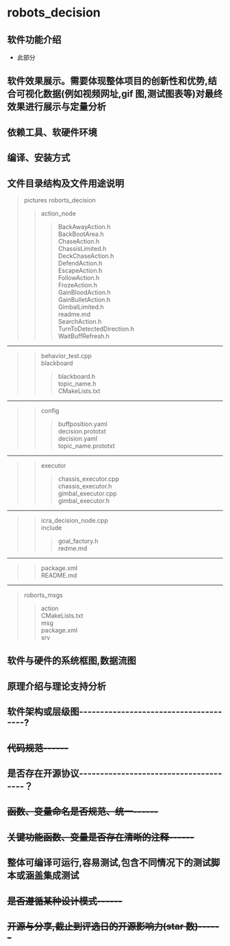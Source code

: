 # robots_decision
## 软件功能介绍
- 此部分
## 软件效果展示。需要体现整体项目的创新性和优势,结合可视化数据(例如视频网址,gif 图,测试图表等)对最终效果进行展示与定量分析
## 依赖工具、软硬件环境
## 编译、安装方式
## 文件目录结构及文件用途说明
>pictures
>roborts_decision
>>action_node
>>>BackAwayAction.h<br />
BackBootArea.h<br />
ChaseAction.h<br />
ChassisLimited.h<br />
DeckChaseAction.h<br />
DefendAction.h<br />
EscapeAction.h<br />
FollowAction.h<br />
>>>FrozeAction.h<br />
>>>GainBloodAction.h<br />
>>>GainBulletAction.h<br />
>>>GimbalLimited.h<br />
>>>readme.md<br />
>>>SearchAction.h<br />
>>>TurnToDetectedDirection.h<br />
>>>WaitBuffRefresh.h<br />
***
>>behavior_test.cpp<br />
>>blackboard<br />
>>>blackboard.h<br />
>>>topic_name.h<br />
>>CMakeLists.txt<br />
***
>>config<br />
>>>buffposition.yaml<br />
>>>decision.prototxt<br />
>>>decision.yaml<br />
>>>topic_name.prototxt<br />
***
>>executor<br />
>>>chassis_executor.cpp<br />
>>>chassis_executor.h<br />
>>>gimbal_executor.cpp<br />
>>>gimbal_executor.h<br />
***
>>icra_decision_node.cpp<br />
>>include<br />
>>>goal_factory.h<br />
>>>redme.md<br />
***
>>package.xml<br />
>>README.md<br />
***
>roborts_msgs<br />
>>action<br />
>>CMakeLists.txt<br />
>>msg<br />
>>package.xml<br />
>>srv

## 软件与硬件的系统框图,数据流图
## 原理介绍与理论支持分析
## 软件架构或层级图--------------------------------------?
## ~~代码规范------~~
## 是否存在开源协议--------------------------------------？
## ~~函数、变量命名是否规范、统一------~~
## ~~关键功能函数、变量是否存在清晰的注释------~~
## 整体可编译可运行,容易测试,包含不同情况下的测试脚本或涵盖集成测试
## ~~是否遵循某种设计模式------~~
## ~~开源与分享,截止到评选日的开源影响力(star 数)------~~
